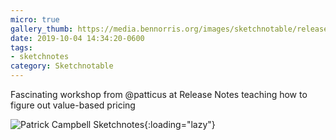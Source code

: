 ```yaml
---
micro: true
gallery_thumb: https://media.bennorris.org/images/sketchnotable/release-notes-2019/release-notes-2019-campbell.jpg
date: 2019-10-04 14:34:20-0600
tags:
- sketchnotes
category: Sketchnotable
---
```


Fascinating workshop from @patticus at Release Notes teaching how to figure out value-based pricing

![Patrick Campbell Sketchnotes](https://media.bennorris.org/images/sketchnotable/release-notes-2019/release-notes-2019-campbell.jpg){:loading="lazy"}